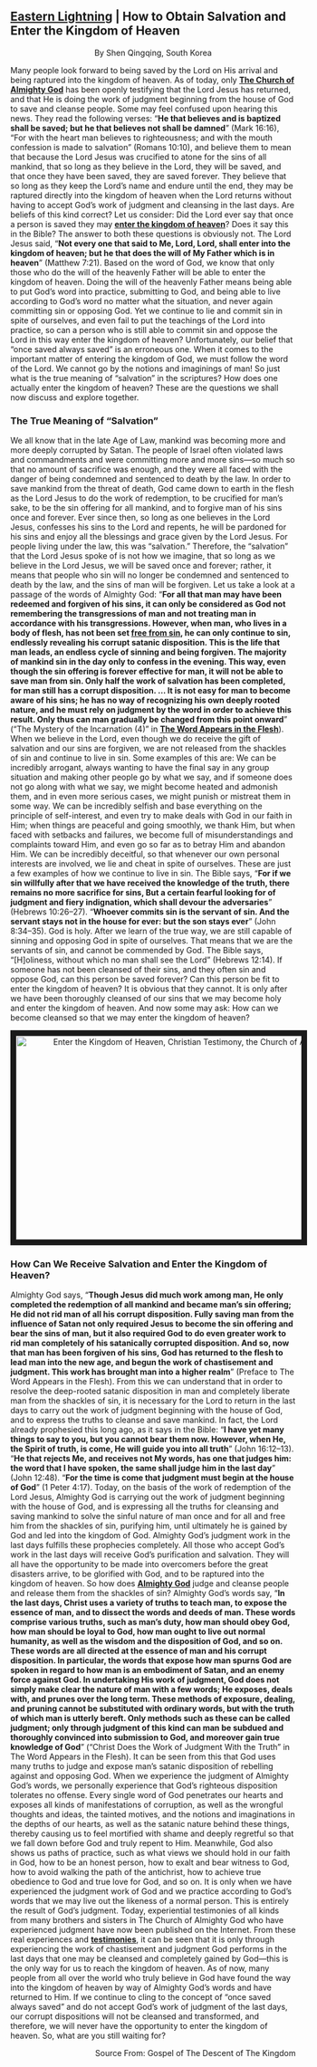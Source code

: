 ##  [Eastern Lightning](https://www.holyspiritspeaks.org/gospel/eastern-lightning-come-from/) | How to Obtain Salvation and Enter the Kingdom of Heaven

<p align="center">By Shen Qingqing, South Korea<p>
 
Many people look forward to being saved by the Lord on His arrival and being raptured into the kingdom of heaven. As of today, only **[The Church of Almighty God](https://www.holyspiritspeaks.org/)** has been openly testifying that the Lord Jesus has returned, and that He is doing the work of judgment beginning from the house of God to save and cleanse people. Some may feel confused upon hearing this news. They read the following verses: “**He that believes and is baptized shall be saved; but he that believes not shall be damned**” (Mark 16:16), “For with the heart man believes to righteousness; and with the mouth confession is made to salvation” (Romans 10:10), and believe them to mean that because the Lord Jesus was crucified to atone for the sins of all mankind, that so long as they believe in the Lord, they will be saved, and that once they have been saved, they are saved forever. They believe that so long as they keep the Lord’s name and endure until the end, they may be raptured directly into the kingdom of heaven when the Lord returns without having to accept God’s work of judgment and cleansing in the last days. Are beliefs of this kind correct?
Let us consider: Did the Lord ever say that once a person is saved they may **[enter the kingdom of heaven](https://github.com/lily2687/praise-almighty-god.github.com/blob/master/Why_Are_People_Unable_to_Get_Rid_of_Sin_Even_After_Receiving_the_Salvation_of_the_Cross.md)**? Does it say this in the Bible? The answer to both these questions is obviously not. The Lord Jesus said, “**Not every one that said to Me, Lord, Lord, shall enter into the kingdom of heaven; but he that does the will of My Father which is in heaven**” (Matthew 7:21). Based on the word of God, we know that only those who do the will of the heavenly Father will be able to enter the kingdom of heaven. Doing the will of the heavenly Father means being able to put God’s word into practice, submitting to God, and being able to live according to God’s word no matter what the situation, and never again committing sin or opposing God. Yet we continue to lie and commit sin in spite of ourselves, and even fail to put the teachings of the Lord into practice, so can a person who is still able to commit sin and oppose the Lord in this way enter the kingdom of heaven? Unfortunately, our belief that “once saved always saved” is an erroneous one. When it comes to the important matter of entering the kingdom of God, we must follow the word of the Lord. We cannot go by the notions and imaginings of man! So just what is the true meaning of “salvation” in the scriptures? How does one actually enter the kingdom of heaven? These are the questions we shall now discuss and explore together.

### The True Meaning of “Salvation”

We all know that in the late Age of Law, mankind was becoming more and more deeply corrupted by Satan. The people of Israel often violated laws and commandments and were committing more and more sins—so much so that no amount of sacrifice was enough, and they were all faced with the danger of being condemned and sentenced to death by the law. In order to save mankind from the threat of death, God came down to earth in the flesh as the Lord Jesus to do the work of redemption, to be crucified for man’s sake, to be the sin offering for all mankind, and to forgive man of his sins once and forever. Ever since then, so long as one believes in the Lord Jesus, confesses his sins to the Lord and repents, he will be pardoned for his sins and enjoy all the blessings and grace given by the Lord Jesus. For people living under the law, this was “salvation.” Therefore, the “salvation” that the Lord Jesus spoke of is not how we imagine, that so long as we believe in the Lord Jesus, we will be saved once and forever; rather, it means that people who sin will no longer be condemned and sentenced to death by the law, and the sins of man will be forgiven. Let us take a look at a passage of the words of Almighty God: “**For all that man may have been redeemed and forgiven of his sins, it can only be considered as God not remembering the transgressions of man and not treating man in accordance with his transgressions. However, when man, who lives in a body of flesh, has not been set **[free from sin](https://www.holyspiritspeaks.org/testimonies/how-can-be-free-from-sin/)**, he can only continue to sin, endlessly revealing his corrupt satanic disposition. This is the life that man leads, an endless cycle of sinning and being forgiven. The majority of mankind sin in the day only to confess in the evening. This way, even though the sin offering is forever effective for man, it will not be able to save man from sin. Only half the work of salvation has been completed, for man still has a corrupt disposition. … It is not easy for man to become aware of his sins; he has no way of recognizing his own deeply rooted nature, and he must rely on judgment by the word in order to achieve this result. Only thus can man gradually be changed from this point onward**” (“The Mystery of the Incarnation (4)” in **[The Word Appears in the Flesh](https://www.holyspiritspeaks.org/books/the-word-appears-in-the-flesh/)**).
When we believe in the Lord, even though we do receive the gift of salvation and our sins are forgiven, we are not released from the shackles of sin and continue to live in sin. Some examples of this are: We can be incredibly arrogant, always wanting to have the final say in any group situation and making other people go by what we say, and if someone does not go along with what we say, we might become heated and admonish them, and in even more serious cases, we might punish or mistreat them in some way. We can be incredibly selfish and base everything on the principle of self-interest, and even try to make deals with God in our faith in Him; when things are peaceful and going smoothly, we thank Him, but when faced with setbacks and failures, we become full of misunderstandings and complaints toward Him, and even go so far as to betray Him and abandon Him. We can be incredibly deceitful, so that whenever our own personal interests are involved, we lie and cheat in spite of ourselves. These are just a few examples of how we continue to live in sin. The Bible says, “**For if we sin willfully after that we have received the knowledge of the truth, there remains no more sacrifice for sins, But a certain fearful looking for of judgment and fiery indignation, which shall devour the adversaries**” (Hebrews 10:26–27). “**Whoever commits sin is the servant of sin. And the servant stays not in the house for ever: but the son stays ever**” (John 8:34–35). God is holy. After we learn of the true way, we are still capable of sinning and opposing God in spite of ourselves. That means that we are the servants of sin, and cannot be commended by God. The Bible says, “[H]oliness, without which no man shall see the Lord” (Hebrews 12:14). If someone has not been cleansed of their sins, and they often sin and oppose God, can this person be saved forever? Can this person be fit to enter the kingdom of heaven? It is obvious that they cannot. It is only after we have been thoroughly cleansed of our sins that we may become holy and enter the kingdom of heaven. And now some may ask: How can we become cleansed so that we may enter the kingdom of heaven?
<p align="center"><a href="https://youtu.be/XCNg7VaAu3c" target="_blank"><img src="http://img.youtube.com/vi/XCNg7VaAu3c/0.jpg" alt="Enter the Kingdom of Heaven, Christian Testimony, the Church of Almighty God" width="640" height="360" border="10" /></a><p>

### How Can We Receive Salvation and Enter the Kingdom of Heaven?
 
Almighty God says, “**Though Jesus did much work among man, He only completed the redemption of all mankind and became man’s sin offering; He did not rid man of all his corrupt disposition. Fully saving man from the influence of Satan not only required Jesus to become the sin offering and bear the sins of man, but it also required God to do even greater work to rid man completely of his satanically corrupted disposition. And so, now that man has been forgiven of his sins, God has returned to the flesh to lead man into the new age, and begun the work of chastisement and judgment. This work has brought man into a higher realm**” (Preface to The Word Appears in the Flesh). From this we can understand that in order to resolve the deep-rooted satanic disposition in man and completely liberate man from the shackles of sin, it is necessary for the Lord to return in the last days to carry out the work of judgment beginning with the house of God, and to express the truths to cleanse and save mankind. In fact, the Lord already prophesied this long ago, as it says in the Bible: “**I have yet many things to say to you, but you cannot bear them now. However, when He, the Spirit of truth, is come, He will guide you into all truth**” (John 16:12–13). “**He that rejects Me, and receives not My words, has one that judges him: the word that I have spoken, the same shall judge him in the last day**” (John 12:48). “**For the time is come that judgment must begin at the house of God**” (1 Peter 4:17).
Today, on the basis of the work of redemption of the Lord Jesus, Almighty God is carrying out the work of judgment beginning with the house of God, and is expressing all the truths for cleansing and saving mankind to solve the sinful nature of man once and for all and free him from the shackles of sin, purifying him, until ultimately he is gained by God and led into the kingdom of God. Almighty God’s judgment work in the last days fulfills these prophecies completely. All those who accept God’s work in the last days will receive God’s purification and salvation. They will all have the opportunity to be made into overcomers before the great disasters arrive, to be glorified with God, and to be raptured into the kingdom of heaven. So how does **[Almighty God](https://github.com/lily2687/praise-almighty-god.github.com/blob/master/Almighty_God_and_the_Lord_Jesus_Are_One_God.md)** judge and cleanse people and release them from the shackles of sin?
Almighty God’s words say, “**In the last days, Christ uses a variety of truths to teach man, to expose the essence of man, and to dissect the words and deeds of man. These words comprise various truths, such as man’s duty, how man should obey God, how man should be loyal to God, how man ought to live out normal humanity, as well as the wisdom and the disposition of God, and so on. These words are all directed at the essence of man and his corrupt disposition. In particular, the words that expose how man spurns God are spoken in regard to how man is an embodiment of Satan, and an enemy force against God. In undertaking His work of judgment, God does not simply make clear the nature of man with a few words; He exposes, deals with, and prunes over the long term. These methods of exposure, dealing, and pruning cannot be substituted with ordinary words, but with the truth of which man is utterly bereft. Only methods such as these can be called judgment; only through judgment of this kind can man be subdued and thoroughly convinced into submission to God, and moreover gain true knowledge of God**” (“Christ Does the Work of Judgment With the Truth” in The Word Appears in the Flesh).
It can be seen from this that God uses many truths to judge and expose man’s satanic disposition of rebelling against and opposing God. When we experience the judgment of Almighty God’s words, we personally experience that God’s righteous disposition tolerates no offense. Every single word of God penetrates our hearts and exposes all kinds of manifestations of corruption, as well as the wrongful thoughts and ideas, the tainted motives, and the notions and imaginations in the depths of our hearts, as well as the satanic nature behind these things, thereby causing us to feel mortified with shame and deeply regretful so that we fall down before God and truly repent to Him. Meanwhile, God also shows us paths of practice, such as what views we should hold in our faith in God, how to be an honest person, how to exalt and bear witness to God, how to avoid walking the path of the antichrist, how to achieve true obedience to God and true love for God, and so on. It is only when we have experienced the judgment work of God and we practice according to God’s words that we may live out the likeness of a normal person. This is entirely the result of God’s judgment.
Today, experiential testimonies of all kinds from many brothers and sisters in The Church of Almighty God who have experienced judgment have now been published on the Internet. From these real experiences and **[testimonies](https://www.holyspiritspeaks.org/testimonies/)**, it can be seen that it is only through experiencing the work of chastisement and judgment God performs in the last days that one may be cleansed and completely gained by God—this is the only way for us to reach the kingdom of heaven. As of now, many people from all over the world who truly believe in God have found the way into the kingdom of heaven by way of Almighty God’s words and have returned to Him. If we continue to cling to the concept of “once saved always saved” and do not accept God’s work of judgment of the last days, our corrupt dispositions will not be cleansed and transformed, and therefore, we will never have the opportunity to enter the kingdom of heaven. So, what are you still waiting for?
 

<p align="right">Source From: Gospel of The Descent of The Kingdom<P>
 
